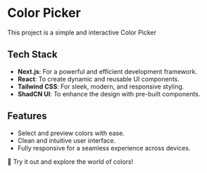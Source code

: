 # Color Picker
This project is a simple and interactive Color Picker 

## Tech Stack
- **Next.js**: For a powerful and efficient development framework.
- **React**: To create dynamic and reusable UI components.
- **Tailwind CSS**: For sleek, modern, and responsive styling.
- **ShadCN UI**: To enhance the design with pre-built components.

## Features
- Select and preview colors with ease.
- Clean and intuitive user interface.
- Fully responsive for a seamless experience across devices.

🚀 Try it out and explore the world of colors!

